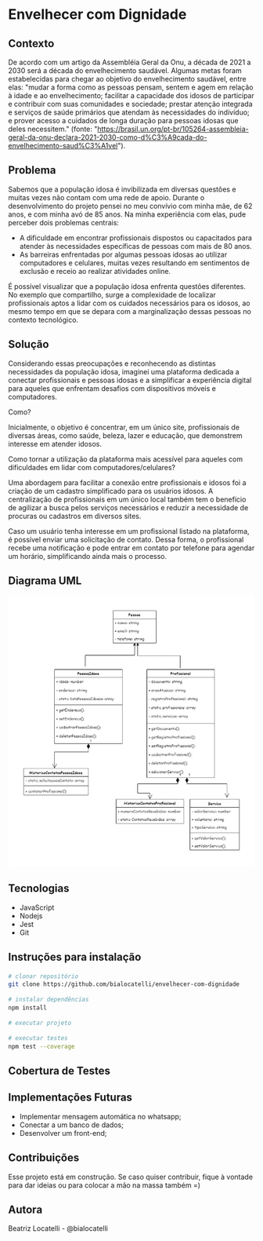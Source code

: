 # Envelhecer com Dignidade

## Contexto
De acordo com um artigo da Assembléia Geral da Onu, a década de 2021 a 2030 será a década do envelhecimento saudável. Algumas metas foram estabelecidas para chegar ao objetivo do envelhecimento saudável, entre elas: "mudar a forma como as pessoas pensam, sentem e agem em relação à idade e ao envelhecimento; facilitar a capacidade dos idosos de participar e contribuir com suas comunidades e sociedade; prestar atenção integrada e serviços de saúde primários que atendam às necessidades do indivíduo; e prover acesso a cuidados de longa duração para pessoas idosas que deles necessitem." (fonte: "https://brasil.un.org/pt-br/105264-assembleia-geral-da-onu-declara-2021-2030-como-d%C3%A9cada-do-envelhecimento-saud%C3%A1vel").


## Problema
Sabemos que a população idosa é invibilizada em diversas questões e muitas vezes não contam com uma rede de apoio. Durante o desenvolvimento do projeto pensei no meu convívio com minha mãe, de 62 anos, e com minha avó de 85 anos. Na minha experiência com elas, pude perceber dois problemas centrais:

- A dificuldade em encontrar profissionais dispostos ou capacitados para atender às necessidades específicas de pessoas com mais de 80 anos.
- As barreiras enfrentadas por algumas pessoas idosas ao utilizar computadores e celulares, muitas vezes resultando em sentimentos de exclusão e receio ao realizar atividades online.

 É possível visualizar que a população idosa enfrenta questões diferentes.  No exemplo que compartilho, surge a complexidade de localizar profissionais aptos a lidar com os cuidados necessários para os idosos, ao mesmo tempo em que se depara com a marginalização dessas pessoas no contexto tecnológico.

## Solução
Considerando essas preocupações e reconhecendo as distintas necessidades da população idosa, imaginei uma plataforma dedicada a conectar profissionais e pessoas idosas e a simplificar a experiência digital para aqueles que enfrentam desafios com dispositivos móveis e computadores.

Como?

Inicialmente, o objetivo é concentrar, em um único site, profissionais de diversas áreas, como saúde, beleza, lazer e educação, que demonstrem interesse em atender idosos.

Como tornar a utilização da plataforma mais acessível para aqueles com dificuldades em lidar com computadores/celulares?

Uma abordagem para facilitar a conexão entre profissionais e idosos foi a criação de um cadastro simplificado para os usuários idosos. A centralização de profissionais em um único local também tem o benefício de agilizar a busca pelos serviços necessários e reduzir a necessidade de procuras ou cadastros em diversos sites.

Caso um usuário tenha interesse em um profissional listado na plataforma, é possível enviar uma solicitação de contato. Dessa forma, o profissional recebe uma notificação e pode entrar em contato por telefone para agendar um horário, simplificando ainda mais o processo.

## Diagrama UML
![image](/assets/uml%20envelhecer%20com%20dignidade.jpg)

## Tecnologias
- JavaScript 
- Nodejs
- Jest
- Git

## Instruções para instalação
```bash
# clonar repositório
git clone https://github.com/bialocatelli/envelhecer-com-dignidade
```
```bash
# instalar dependências
npm install
```
```bash
# executar projeto

```
```bash
# executar testes
npm test --coverage
```
## Cobertura de Testes

## Implementações Futuras
- Implementar mensagem automática no whatsapp;
- Conectar a um banco de dados;
- Desenvolver um front-end;

## Contribuições
Esse projeto está em construção. Se caso quiser contribuir, fique à vontade para dar ideias ou para colocar a mão na massa também =)

## Autora
Beatriz Locatelli - @bialocatelli
